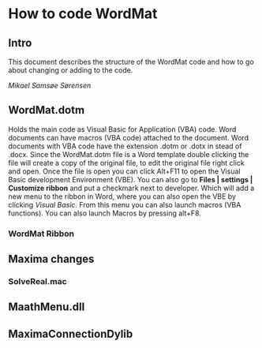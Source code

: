 # How to code WordMat

## Intro
This document describes the structure of the WordMat code and how to go about changing or adding to the code.

*Mikael Samsøe Sørensen*

## WordMat.dotm
Holds the main code as Visual Basic for Application (VBA) code.
Word documents can have macros (VBA code) attached to the document. Word documents with VBA code have the extension .dotm or .dotx in stead of .docx.
Since the WordMat.dotm file is a Word template double clicking the file will create a copy of the original file, to edit the original file right click and open.
Once the file is open you can click Alt+F11 to open the Visual Basic development Environment (VBE).
You can also go to **Files | settings | Customize ribbon** and put a checkmark next to developer. Which will add a new menu to the ribbon in Word, where you can also open the VBE by clicking *Visual Basic*.
From this menu you can also launch macros (VBA functions). You can also launch Macros by pressing alt+F8.



### WordMat Ribbon

## Maxima changes

### SolveReal.mac

## MaathMenu.dll


## MaximaConnectionDylib